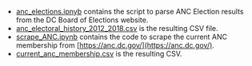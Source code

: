 - [anc_elections.ipnyb](anc_elections.ipynb) contains the script to parse ANC Election results from the DC Board of Elections website.
- [anc_electoral_history_2012_2018.csv](anc_electoral_history_2012_2018.csv) is the resulting CSV file.
- [scrape_ANC.ipynb](scrape_ANC.ipynb) contains the code to scrape the current ANC membership from [https://anc.dc.gov/](https://anc.dc.gov/).
- [current_anc_membership.csv](current_anc_membership.csv) is the resulting CSV.